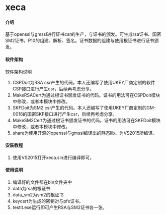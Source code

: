 # xeca

#### 介绍
基于openssl与gmssl进行证书csr的生产，与证书的颁发。可生成rsa证书、国密SM2证书。P10的组建、解析、签名。证书数据的组建与使用根证书进行证书颁发。

#### 软件架构
软件架构说明
1.  CSPDoit为RSA csr产生的代码。本人还编写了使用UKEY厂商定制的软件CSP接口进行产生csr，后续再考虑分享。
2.  MakeRSACert为通过根证书颁发证书的代码。证书的用法可在CSPDoit模块中修改，或者本模块中修改。
3.  SKFDoit为SM2 csr产生的代码。本人还编写了使用UKEY厂商定制的GM-0016的国密SKF接口进行产生csr，后续再考虑分享。
4.  MakeSM2Cert为通过根证书颁发证书的代码。证书的用法可在SKFDoit模块中修改，或者本模块中修改。
5.  share为使用开源的openssl与gmssl编译出的静态lib。为VS2015所编译。


#### 安装教程

1.  使用VS2015打开xeca.sln进行编译即可。

#### 使用说明

1.  编译好的文件都在bin文件夹中
2.  data为rsa的根证书
3.  data_sm2为sm2的根证书
4.  keycert为生成的密钥对与pfx证书。
5.  testit.exe运行即可产生RSA与SM2证书各一张。

